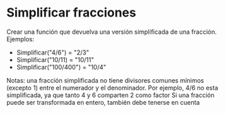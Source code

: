 # Simplificar fracciones

Crear una función que devuelva una versión simplificada de una fracción. Ejemplos:
- Simplificar("4/6") = "2/3"
- Simplificar("10/11) = "10/11"
- Simplificar("100/400") = "10/4"

Notas: una fracción simplificada no tiene divisores comunes mínimos (excepto 1) entre el
numerador y el denominador. Por ejemplo, 4/6 no esta simplificada, ya que tanto 4 y 6
comparten 2 como factor
Si una fracción puede ser transformada en entero, también debe tenerse en cuenta